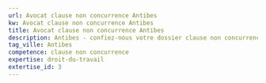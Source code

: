 ```yaml
---
url: Avocat clause non concurrence Antibes
kw: Avocat clause non concurrence Antibes
title: Avocat clause non concurrence Antibes
description: Antibes - confiez-nous votre dossier clause non concurrence
tag_ville: Antibes
competence: clause non concurrence
expertise: droit-du-travail
extertise_id: 3
---
```

